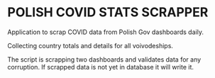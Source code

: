 # POLISH COVID STATS SCRAPPER

Application to scrap COVID data from Polish Gov dashboards daily.

Collecting country totals and details for all voivodeships.

The script is scrapping two dashboards and validates data for any corruption.
If scrapped data is not yet in database it will write it.
